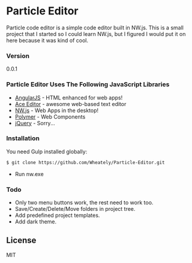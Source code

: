 # Particle Editor

Particle code editor is a simple code editor built in NW.js. This is a small project that I started so I could learn NW.js, but I figured I would put it on here because it was kind of cool.

### Version 
0.0.1

### Particle Editor Uses The Following JavaScript Libraries

* [AngularJS] - HTML enhanced for web apps!
* [Ace Editor] - awesome web-based text editor
* [NW.js] - Web Apps in the desktop!
* [Polymer] - Web Components 
* [jQuery] - Sorry...

### Installation

You need Gulp installed globally:

```sh
$ git clone https://github.com/Wheately/Particle-Editor.git
```
- Run nw.exe


### Todo

 - Only two menu buttons work, the rest need to work too.
 - Save/Create/Delete/Move folders in project tree.
 - Add predefined project templates.
 - Add dark theme.

License
----

MIT



[Polymer]:http://daringfireball.net/
[Ace Editor]:http://ace.ajax.org
[NW.js]:http://nwjs.io/
[jQuery]:http://jquery.com
[AngularJS]:http://angularjs.org
